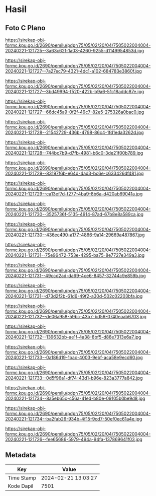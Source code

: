 # Hasil

## Foto C Plano

https://sirekap-obj-formc.kpu.go.id/2690/pemilu/pdpr/75/05/02/20/04/7505022004004-20240221-121725--3a63c62f-1a03-4260-9255-d1149954853d.jpg

https://sirekap-obj-formc.kpu.go.id/2690/pemilu/pdpr/75/05/02/20/04/7505022004004-20240221-121727--7a27ec79-4321-4dc1-a102-684783e3860f.jpg

https://sirekap-obj-formc.kpu.go.id/2690/pemilu/pdpr/75/05/02/20/04/7505022004004-20240221-121727--3bd49994-f520-422b-b9a6-51c18addc87e.jpg

https://sirekap-obj-formc.kpu.go.id/2690/pemilu/pdpr/75/05/02/20/04/7505022004004-20240221-121727--66dc45a9-0f2f-49c7-82e5-275326a0bac0.jpg

https://sirekap-obj-formc.kpu.go.id/2690/pemilu/pdpr/75/05/02/20/04/7505022004004-20240221-121728--21542729-436b-4798-86c4-1fd1eda3262d.jpg

https://sirekap-obj-formc.kpu.go.id/2690/pemilu/pdpr/75/05/02/20/04/7505022004004-20240221-121728--744bc7b9-d7fb-4981-b6c0-3de21f00b789.jpg

https://sirekap-obj-formc.kpu.go.id/2690/pemilu/pdpr/75/05/02/20/04/7505022004004-20240221-121729--83197f6b-e64d-4ad3-bc6e-c633426df481.jpg

https://sirekap-obj-formc.kpu.go.id/2690/pemilu/pdpr/75/05/02/20/04/7505022004004-20240221-121729--ca13ef7d-f277-4ba9-8b6a-d420ab69041a.jpg

https://sirekap-obj-formc.kpu.go.id/2690/pemilu/pdpr/75/05/02/20/04/7505022004004-20240221-121730--3525736f-5135-4914-87ad-67b8e8a589ca.jpg

https://sirekap-obj-formc.kpu.go.id/2690/pemilu/pdpr/75/05/02/20/04/7505022004004-20240221-121730--436ec490-a177-4866-9a14-29669a487867.jpg

https://sirekap-obj-formc.kpu.go.id/2690/pemilu/pdpr/75/05/02/20/04/7505022004004-20240221-121731--75e96472-753e-4295-ba75-8e7727e349a3.jpg

https://sirekap-obj-formc.kpu.go.id/2690/pemilu/pdpr/75/05/02/20/04/7505022004004-20240221-121731--49ccd2ad-da69-4ce6-8457-32744c9e859b.jpg

https://sirekap-obj-formc.kpu.go.id/2690/pemilu/pdpr/75/05/02/20/04/7505022004004-20240221-121731--d73d2f2b-61d6-49f2-a30d-502c02203bfa.jpg

https://sirekap-obj-formc.kpu.go.id/2690/pemilu/pdpr/75/05/02/20/04/7505022004004-20240221-121732--de06a958-59bc-43b7-bd56-0740eaab6703.jpg

https://sirekap-obj-formc.kpu.go.id/2690/pemilu/pdpr/75/05/02/20/04/7505022004004-20240221-121732--139632bb-ae1f-4a38-8bf5-d88e7313e6a7.jpg

https://sirekap-obj-formc.kpu.go.id/2690/pemilu/pdpr/75/05/02/20/04/7505022004004-20240221-121733--0a186d19-1bac-4003-9ebf-aca58e9ecd60.jpg

https://sirekap-obj-formc.kpu.go.id/2690/pemilu/pdpr/75/05/02/20/04/7505022004004-20240221-121733--0d5f96a1-df74-43d1-b96e-823a3777a842.jpg

https://sirekap-obj-formc.kpu.go.id/2690/pemilu/pdpr/75/05/02/20/04/7505022004004-20240221-121734--8a5eb65c-c56a-41ed-b80e-09105b0be9d8.jpg

https://sirekap-obj-formc.kpu.go.id/2690/pemilu/pdpr/75/05/02/20/04/7505022004004-20240221-121734--ba2fab26-934b-4f15-9cd7-50ef0ec61a4e.jpg

https://sirekap-obj-formc.kpu.go.id/2690/pemilu/pdpr/75/05/02/20/04/7505022004004-20240221-121726--fee65686-5979-494a-94fa-137869641f03.jpg


## Metadata

| Key        | Value               |
| ---------- | ------------------- |
| Time Stamp | 2024-02-21 13:03:27 |
| Kode Dapil | 7501                |




